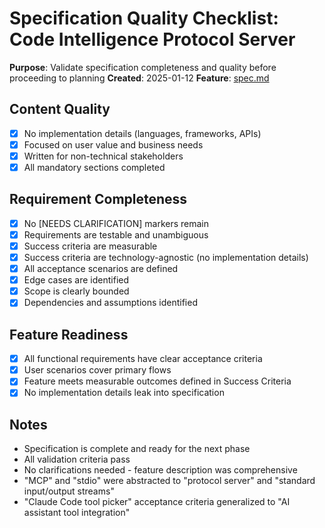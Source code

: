 # Specification Quality Checklist: Code Intelligence Protocol Server

**Purpose**: Validate specification completeness and quality before proceeding to planning
**Created**: 2025-01-12
**Feature**: [spec.md](../spec.md)

## Content Quality

- [x] No implementation details (languages, frameworks, APIs)
- [x] Focused on user value and business needs
- [x] Written for non-technical stakeholders
- [x] All mandatory sections completed

## Requirement Completeness

- [x] No [NEEDS CLARIFICATION] markers remain
- [x] Requirements are testable and unambiguous
- [x] Success criteria are measurable
- [x] Success criteria are technology-agnostic (no implementation details)
- [x] All acceptance scenarios are defined
- [x] Edge cases are identified
- [x] Scope is clearly bounded
- [x] Dependencies and assumptions identified

## Feature Readiness

- [x] All functional requirements have clear acceptance criteria
- [x] User scenarios cover primary flows
- [x] Feature meets measurable outcomes defined in Success Criteria
- [x] No implementation details leak into specification

## Notes

- Specification is complete and ready for the next phase
- All validation criteria pass
- No clarifications needed - feature description was comprehensive
- "MCP" and "stdio" were abstracted to "protocol server" and "standard input/output streams"
- "Claude Code tool picker" acceptance criteria generalized to "AI assistant tool integration"